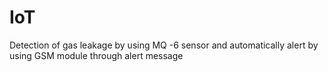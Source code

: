 # IoT
Detection of gas leakage by using MQ -6 sensor and automatically alert by using GSM module through alert message

